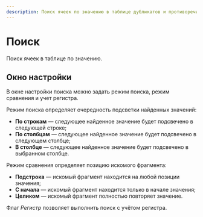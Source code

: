 ```yaml
---
description: Поиск ячеек по значению в таблице дубликатов и противоречий в Loginom. Руководство по настройке режимов поиска и сравнения. Включение опции поиска с учётом регистра.
---
```

# Поиск

Поиск ячеек в таблице по значению.

## Окно настройки

В окне настройки поиска можно задать режим поиска, режим сравнения и учет регистра.

Режим поиска определяет очередность подсветки найденных значений:

* **По строкам** — следующее найденное значение будет подсвечено в следующей строке;
* **По столбцам** — следующее найденное значение будет подсвечено в следующем столбце;
* **В столбце** — следующее найденное значение будет подсвечено в выбранном столбце.

Режим сравнения определяет позицию искомого фрагмента:

* **Подстрока** — искомый фрагмент находится на любой позиции значения;
* **С начала** — искомый фрагмент находится только в начале значения;
* **Целиком** — искомый фрагмент полностью повторяет значение.

Флаг *Регистр* позволяет выполнить поиск с учётом регистра.
